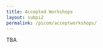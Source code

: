 ```yaml
---
title: Accepted Workshops 
layout: subpi2
permalink: /picom/acceptworkshops/
---
```


TBA
<!-- <h3>Workshops - IEEE PICom 2025</h3>
<hr/>
<ol>
<li><a href="https://hiemi-workshop.github.io/2025/" target="_new"><u>The 3rd International Workshop on Hybrid Internet of Everything Models for Industry 5.0 (HIEMI 2025)</u></a></li>
<li><a href="https://genai4sea-workshop.org/" target="_new"><u>The 1st International Workshop on Advanced Platforms for Generative AI for Marine Science and Engineering Applications (GENAI4SEA 2025)</u></a></li>
</ol> -->

